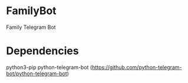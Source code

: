 # FamilyBot
Family Telegram Bot

# Dependencies
python3-pip
python-telegram-bot (https://github.com/python-telegram-bot/python-telegram-bot)

